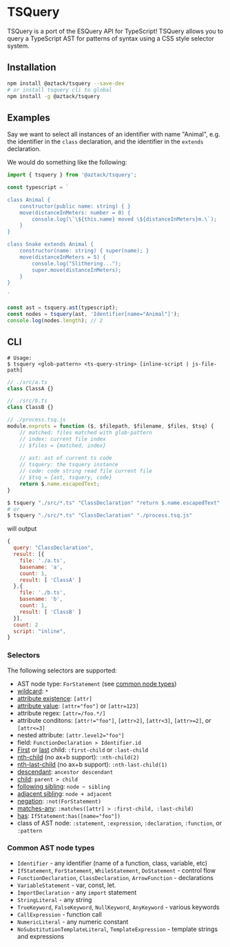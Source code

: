# TSQuery

TSQuery is a port of the ESQuery API for TypeScript! TSQuery allows you to query a TypeScript AST for patterns of syntax using a CSS style selector system. 

## Installation

```sh
npm install @aztack/tsquery --save-dev
# or install tsquery cli to global
npm install -g @aztack/tsquery
```

## Examples

Say we want to select all instances of an identifier with name "Animal", e.g. the identifier in the `class` declaration, and the identifier in the `extends` declaration.

We would do something like the following:

```ts
import { tsquery } from '@aztack/tsquery';

const typescript = `

class Animal {
    constructor(public name: string) { }
    move(distanceInMeters: number = 0) {
        console.log(\`\${this.name} moved \${distanceInMeters}m.\`);
    }
}

class Snake extends Animal {
    constructor(name: string) { super(name); }
    move(distanceInMeters = 5) {
        console.log("Slithering...");
        super.move(distanceInMeters);
    }
}

`

const ast = tsquery.ast(typescript);
const nodes = tsquery(ast, 'Identifier[name="Animal"]');
console.log(nodes.length); // 2
```

## CLI
```
# Usage:
$ tsquery <glob-pattern> <ts-query-string> [inline-script | js-file-path]
```

```ts
// ./src/a.ts
class ClassA {}

// ./src/b.ts
class ClassB {}

// ./process.tsq.js
module.exprots = function ($, $filepath, $filename, $files, $tsq) {
    // matched: files matched with glob-pattern
    // index: current file index
    // $files = {matched, index}
    
    // ast: ast of current ts code
    // tsquery: the tsquery instance
    // code: code string read file current file
    // $tsq = {ast, tsquery, code}
    return $.name.escapedText;
}
```

```bash
$ tsquery "./src/*.ts" "ClassDeclaration" "return $.name.escapedText"
# or
$ tsquery "./src/*.ts" "ClassDeclaration" "./process.tsq.js"
```
will output

```js
{
  query: "ClassDeclaration",
  result: [{
    file: './a.ts',
    basename: 'a',
    count: 1,
    result: [ 'ClassA' ]
  },{
    file: './b.ts',
    basename: 'b',
    count: 1,
    result: [ 'ClassB' ]
  }],
  count: 2
  script: "inline",
}
```

### Selectors

The following selectors are supported:

* AST node type: `ForStatement` (see [common node types](#common-ast-node-types))
* [wildcard](http://dev.w3.org/csswg/selectors4/#universal-selector): `*`
* [attribute existence](http://dev.w3.org/csswg/selectors4/#attribute-selectors): `[attr]`
* [attribute value](http://dev.w3.org/csswg/selectors4/#attribute-selectors): `[attr="foo"]` or `[attr=123]`
* attribute regex: `[attr=/foo.*/]`
* attribute conditons: `[attr!="foo"]`, `[attr>2]`, `[attr<3]`, `[attr>=2]`, or `[attr<=3]`
* nested attribute: `[attr.level2="foo"]`
* field: `FunctionDeclaration > Identifier.id`
* [First](http://dev.w3.org/csswg/selectors4/#the-first-child-pseudo) or [last](http://dev.w3.org/csswg/selectors4/#the-last-child-pseudo) child: `:first-child` or `:last-child`
* [nth-child](http://dev.w3.org/csswg/selectors4/#the-nth-child-pseudo) (no ax+b support): `:nth-child(2)`
* [nth-last-child](http://dev.w3.org/csswg/selectors4/#the-nth-last-child-pseudo) (no ax+b support): `:nth-last-child(1)`
* [descendant](http://dev.w3.org/csswg/selectors4/#descendant-combinators): `ancestor descendant`
* [child](http://dev.w3.org/csswg/selectors4/#child-combinators): `parent > child`
* [following sibling](http://dev.w3.org/csswg/selectors4/#general-sibling-combinators): `node ~ sibling`
* [adjacent sibling](http://dev.w3.org/csswg/selectors4/#adjacent-sibling-combinators): `node + adjacent`
* [negation](http://dev.w3.org/csswg/selectors4/#negation-pseudo): `:not(ForStatement)`
* [matches-any](http://dev.w3.org/csswg/selectors4/#matches): `:matches([attr] > :first-child, :last-child)`
* [has](https://drafts.csswg.org/selectors-4/#has-pseudo): `IfStatement:has([name="foo"])`
* class of AST node: `:statement`, `:expression`, `:declaration`, `:function`, or `:pattern`

### Common AST node types

* `Identifier` - any identifier (name of a function, class, variable, etc)
* `IfStatement`, `ForStatement`, `WhileStatement`, `DoStatement` - control flow
* `FunctionDeclaration`, `ClassDeclaration`, `ArrowFunction` - declarations
* `VariableStatement` - var, const, let.
* `ImportDeclaration` - any `import` statement
* `StringLiteral` - any string
* `TrueKeyword`, `FalseKeyword`, `NullKeyword`, `AnyKeyword` - various keywords
* `CallExpression` - function call
* `NumericLiteral` - any numeric constant
* `NoSubstitutionTemplateLiteral`, `TemplateExpression` - template strings and expressions
